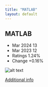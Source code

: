 ```yaml
---
title: "MATLAB"
layout: default
---
```


## MATLAB
* Mar 2024 13
* Mar 2023 12
* Ratings 1.24%
* Change +0.16%

![alt text][logo12]

[logo12]: https://www.tiobe.com/wp-content/themes/tiobe/tiobe-index/images/MATLAB.png

[Additional info](https://www.mathworks.com/products/matlab.html)
